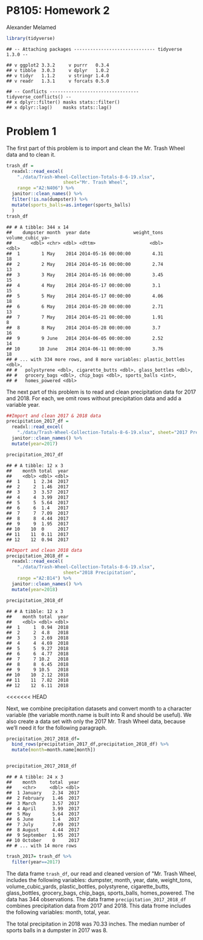 P8105: Homework 2
================
Alexander Melamed

``` r
library(tidyverse)
```

    ## -- Attaching packages ------------------------------ tidyverse 1.3.0 --

    ## v ggplot2 3.3.2     v purrr   0.3.4
    ## v tibble  3.0.3     v dplyr   1.0.2
    ## v tidyr   1.1.2     v stringr 1.4.0
    ## v readr   1.3.1     v forcats 0.5.0

    ## -- Conflicts --------------------------------- tidyverse_conflicts() --
    ## x dplyr::filter() masks stats::filter()
    ## x dplyr::lag()    masks stats::lag()

# Problem 1

The first part of this problem is to import and clean the Mr. Trash
Wheel data and to clean it.

``` r
trash_df = 
  readxl::read_excel(
    "./data/Trash-Wheel-Collection-Totals-8-6-19.xlsx", 
                     sheet="Mr. Trash Wheel", 
    range ="A2:N406") %>% 
  janitor::clean_names() %>% 
  filter(!is.na(dumpster)) %>% 
  mutate(sports_balls=as.integer(sports_balls)
  )
trash_df
```

    ## # A tibble: 344 x 14
    ##    dumpster month  year date                weight_tons volume_cubic_ya~
    ##       <dbl> <chr> <dbl> <dttm>                    <dbl>            <dbl>
    ##  1        1 May    2014 2014-05-16 00:00:00        4.31               18
    ##  2        2 May    2014 2014-05-16 00:00:00        2.74               13
    ##  3        3 May    2014 2014-05-16 00:00:00        3.45               15
    ##  4        4 May    2014 2014-05-17 00:00:00        3.1                15
    ##  5        5 May    2014 2014-05-17 00:00:00        4.06               18
    ##  6        6 May    2014 2014-05-20 00:00:00        2.71               13
    ##  7        7 May    2014 2014-05-21 00:00:00        1.91                8
    ##  8        8 May    2014 2014-05-28 00:00:00        3.7                16
    ##  9        9 June   2014 2014-06-05 00:00:00        2.52               14
    ## 10       10 June   2014 2014-06-11 00:00:00        3.76               18
    ## # ... with 334 more rows, and 8 more variables: plastic_bottles <dbl>,
    ## #   polystyrene <dbl>, cigarette_butts <dbl>, glass_bottles <dbl>,
    ## #   grocery_bags <dbl>, chip_bags <dbl>, sports_balls <int>,
    ## #   homes_powered <dbl>

The next part of this problem is to read and clean precipitation data
for 2017 and 2018. For each, we omit rows without precipitation data and
add a variable year.

``` r
##Import and clean 2017 & 2018 data
precipitation_2017_df = 
  readxl::read_excel(
    "./data/Trash-Wheel-Collection-Totals-8-6-19.xlsx", sheet="2017 Precipitation", range ="A2:B14") %>%
  janitor::clean_names() %>% 
  mutate(year=2017)

precipitation_2017_df
```

    ## # A tibble: 12 x 3
    ##    month total  year
    ##    <dbl> <dbl> <dbl>
    ##  1     1  2.34  2017
    ##  2     2  1.46  2017
    ##  3     3  3.57  2017
    ##  4     4  3.99  2017
    ##  5     5  5.64  2017
    ##  6     6  1.4   2017
    ##  7     7  7.09  2017
    ##  8     8  4.44  2017
    ##  9     9  1.95  2017
    ## 10    10  0     2017
    ## 11    11  0.11  2017
    ## 12    12  0.94  2017

``` r
##Import and clean 2018 data
precipitation_2018_df = 
  readxl::read_excel(
    "./data/Trash-Wheel-Collection-Totals-8-6-19.xlsx", 
                     sheet="2018 Precipitation", 
    range ="A2:B14") %>%
  janitor::clean_names() %>% 
  mutate(year=2018)

precipitation_2018_df
```

    ## # A tibble: 12 x 3
    ##    month total  year
    ##    <dbl> <dbl> <dbl>
    ##  1     1  0.94  2018
    ##  2     2  4.8   2018
    ##  3     3  2.69  2018
    ##  4     4  4.69  2018
    ##  5     5  9.27  2018
    ##  6     6  4.77  2018
    ##  7     7 10.2   2018
    ##  8     8  6.45  2018
    ##  9     9 10.5   2018
    ## 10    10  2.12  2018
    ## 11    11  7.82  2018
    ## 12    12  6.11  2018

\<\<\<\<\<\<\< HEAD

Next, we combine precipitation datasets and convert month to a character
variable (the variable month.name is built into R and should be useful).
We also create a data set with only the 2017 Mr. Trash Wheel data,
because we’ll need it for the following paragraph.

``` r
precipitation_2017_2018_df=
  bind_rows(precipitation_2017_df,precipitation_2018_df) %>% 
  mutate(month=month.name[month])


precipitation_2017_2018_df
```

    ## # A tibble: 24 x 3
    ##    month     total  year
    ##    <chr>     <dbl> <dbl>
    ##  1 January    2.34  2017
    ##  2 February   1.46  2017
    ##  3 March      3.57  2017
    ##  4 April      3.99  2017
    ##  5 May        5.64  2017
    ##  6 June       1.4   2017
    ##  7 July       7.09  2017
    ##  8 August     4.44  2017
    ##  9 September  1.95  2017
    ## 10 October    0     2017
    ## # ... with 14 more rows

``` r
trash_2017= trash_df %>%
  filter(year==2017)
```

The data frame `trash_df`, our read and cleaned version of "Mr. Trash
Wheel, includes the following variables: dumpster, month, year, date,
weight\_tons, volume\_cubic\_yards, plastic\_bottles, polystyrene,
cigarette\_butts, glass\_bottles, grocery\_bags, chip\_bags,
sports\_balls, homes\_powered. The data has 344 observations. The data
frame `precipitation_2017_2018_df` combines precipitation data from 2017
and 2018. This data frome includes the following variables: month,
total, year.

The total precipitation in 2018 was 70.33 inches. The median number of
sports balls in a dumpster in 2017 was 8.
